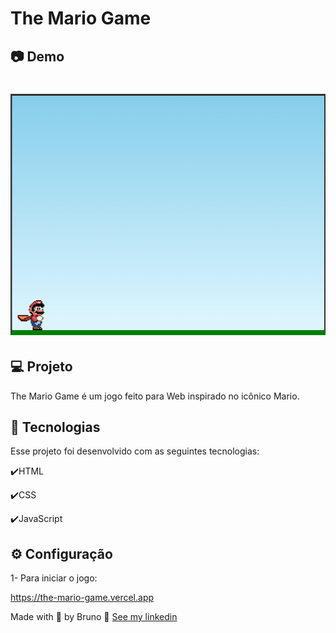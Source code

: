 # The Mario Game

## :camera: Demo

<h1 align="center">
    <img src="./github/TheMarioGame.gif">
</h1>

## 💻 Projeto

The Mario Game é um jogo feito para Web inspirado no icônico Mario.

## :rocket: Tecnologias

Esse projeto foi desenvolvido com as seguintes tecnologias:

✔️HTML

✔️CSS

✔️JavaScript

## ⚙ Configuração

1- Para iniciar o jogo:

https://the-mario-game.vercel.app


Made with 💙 by Bruno 👋 [See my linkedin](https://www.linkedin.com/in/obrunofeitosa/)